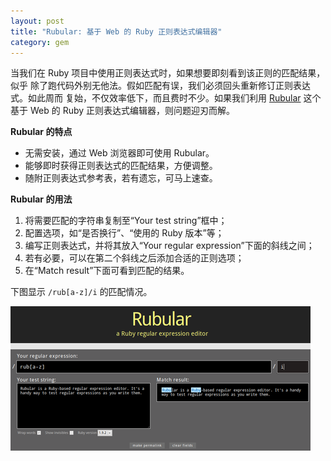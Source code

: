 ```yaml
---
layout: post
title: "Rubular: 基于 Web 的 Ruby 正则表达式编辑器"
category: gem
---
```


当我们在 Ruby 项目中使用正则表达式时，如果想要即刻看到该正则的匹配结果，似乎
除了跑代码外别无他法。假如匹配有误，我们必须回头重新修订正则表达式。如此周而
复始，不仅效率低下，而且费时不少。如果我们利用 [Rubular][r] 这个基于 Web 的 Ruby 
正则表达式编辑器，则问题迎刃而解。

**Rubular 的特点**

+ 无需安装，通过 Web 浏览器即可使用 Rubular。
+ 能够即时获得正则表达式的匹配结果，方便调整。
+ 随附正则表达式参考表，若有遗忘，可马上速查。

**Rubular 的用法**

1. 将需要匹配的字符串复制至“Your test string”框中；
2. 配置选项，如“是否换行”、“使用的 Ruby 版本”等；
3. 编写正则表达式，并将其放入“Your regular expression”下面的斜线之间；
4. 若有必要，可以在第二个斜线之后添加合适的正则选项；
5. 在“Match result”下面可看到匹配的结果。

下图显示 `/rub[a-z]/i` 的匹配情况。

![Rubular](/images/rubular.png)

[r]: http://www.rubular.com
